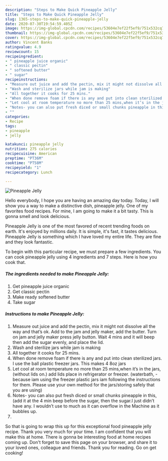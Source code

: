 ```yaml
---
description: "Steps to Make Quick Pineapple Jelly"
title: "Steps to Make Quick Pineapple Jelly"
slug: 1365-steps-to-make-quick-pineapple-jelly
date: 2020-07-30T19:54:59.405Z
image: https://img-global.cpcdn.com/recipes/53604e7ef22f5ef9/751x532cq70/pineapple-jelly-recipe-main-photo.jpg
thumbnail: https://img-global.cpcdn.com/recipes/53604e7ef22f5ef9/751x532cq70/pineapple-jelly-recipe-main-photo.jpg
cover: https://img-global.cpcdn.com/recipes/53604e7ef22f5ef9/751x532cq70/pineapple-jelly-recipe-main-photo.jpg
author: Vincent Banks
ratingvalue: 4.9
reviewcount: 15
recipeingredient:
- " pineapple juice organic"
- " classic pectin"
- " softened butter"
- " sugar"
recipeinstructions:
- "Measure out juice and add the pectin, mix it might not dissolve all the way and that’s ok. Add to the jam and jelly maker, add the butter. Turn on jam and jelly maker press jelly button. Wait 4 mins and it will beep then add the sugar evenly, and place the lid."
- "Wash and sterilize jars while jam is making"
- "All together it cooks for 25 mins."
- "When done remove foam if there is any and put into clean sterilized jars. I use the ball plastic freezer jars. This makes 4 8oz jars"
- "Let cool at room temperature no more than 25 mins,when it’s in the jars, (without lids on.) add lids place in refrigerator or freezer. (waterbath, -because iam using the freezer plastic jars iam following the instructions for them. Please use your own method for the jars/storing safely that you are using)"
- "Notes- you can also put fresh diced or small chunks pineapple in this, (add it at the 4 min beep before the sugar, then the sugar.I just didn’t have any. I wouldn’t use to much as it can overflow in the Machine as it bubbles up."
- ""
categories:
- Recipe
tags:
- pineapple
- jelly

katakunci: pineapple jelly 
nutrition: 275 calories
recipecuisine: American
preptime: "PT36M"
cooktime: "PT58M"
recipeyield: "1"
recipecategory: Lunch

---
```



![Pineapple Jelly](https://img-global.cpcdn.com/recipes/53604e7ef22f5ef9/751x532cq70/pineapple-jelly-recipe-main-photo.jpg)

Hello everybody, I hope you are having an amazing day today. Today, I will show you a way to make a distinctive dish, pineapple jelly. One of my favorites food recipes. For mine, I am going to make it a bit tasty. This is gonna smell and look delicious.



Pineapple Jelly is one of the most favored of recent trending foods on earth. It's enjoyed by millions daily. It is simple, it's fast, it tastes delicious. Pineapple Jelly is something which I have loved my entire life. They are fine and they look fantastic.


To begin with this particular recipe, we must prepare a few ingredients. You can cook pineapple jelly using 4 ingredients and 7 steps. Here is how you cook that.

<!--inarticleads1-->

##### The ingredients needed to make Pineapple Jelly:

1. Get  pineapple juice organic
1. Get  classic pectin
1. Make ready  softened butter
1. Take  sugar




<!--inarticleads2-->

##### Instructions to make Pineapple Jelly:

1. Measure out juice and add the pectin, mix it might not dissolve all the way and that’s ok. Add to the jam and jelly maker, add the butter. Turn on jam and jelly maker press jelly button. Wait 4 mins and it will beep then add the sugar evenly, and place the lid.
1. Wash and sterilize jars while jam is making
1. All together it cooks for 25 mins.
1. When done remove foam if there is any and put into clean sterilized jars. I use the ball plastic freezer jars. This makes 4 8oz jars
1. Let cool at room temperature no more than 25 mins,when it’s in the jars, (without lids on.) add lids place in refrigerator or freezer. (waterbath, -because iam using the freezer plastic jars iam following the instructions for them. Please use your own method for the jars/storing safely that you are using)
1. Notes- you can also put fresh diced or small chunks pineapple in this, (add it at the 4 min beep before the sugar, then the sugar.I just didn’t have any. I wouldn’t use to much as it can overflow in the Machine as it bubbles up.
1. 




So that is going to wrap this up for this exceptional food pineapple jelly recipe. Thank you very much for your time. I am confident that you will make this at home. There is gonna be interesting food at home recipes coming up. Don't forget to save this page on your browser, and share it to your loved ones, colleague and friends. Thank you for reading. Go on get cooking!
